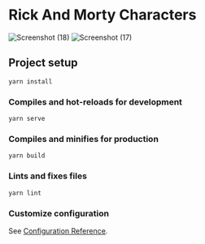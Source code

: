 # Rick And Morty Characters
![Screenshot (18)](https://github.com/user-attachments/assets/daece5b6-6db2-4ac5-a140-59d36de53b67)
![Screenshot (17)](https://github.com/user-attachments/assets/ad273f95-ca1a-4783-9f8a-340546cf98a6)


## Project setup
```
yarn install
```

### Compiles and hot-reloads for development
```
yarn serve
```

### Compiles and minifies for production
```
yarn build
```

### Lints and fixes files
```
yarn lint
```

### Customize configuration
See [Configuration Reference](https://cli.vuejs.org/config/).
